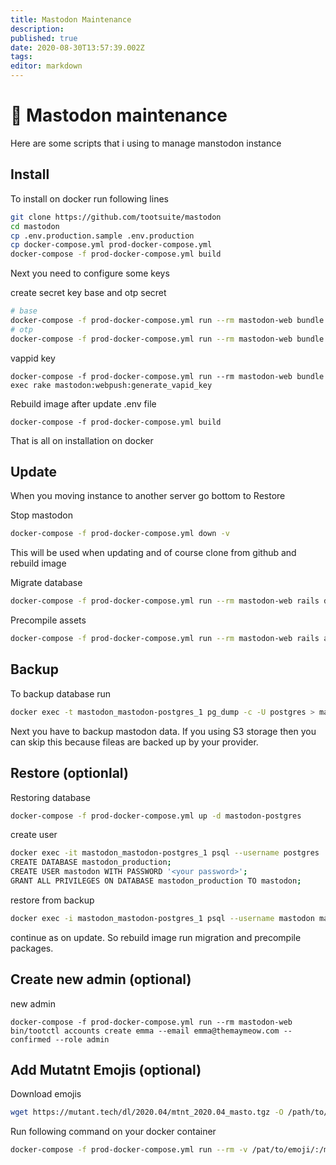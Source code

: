 ```yaml
---
title: Mastodon Maintenance
description: 
published: true
date: 2020-08-30T13:57:39.002Z
tags: 
editor: markdown
---
```


# 🐘 Mastodon maintenance

Here are some scripts that i using to manage manstodon instance

## Install

To install on docker run following lines

```bash
git clone https://github.com/tootsuite/mastodon  
cd mastodon
cp .env.production.sample .env.production
cp docker-compose.yml prod-docker-compose.yml
docker-compose -f prod-docker-compose.yml build
```

Next you need to configure some keys

create secret key base and otp secret

```bash
# base
docker-compose -f prod-docker-compose.yml run --rm mastodon-web bundle exec rake secret
# otp
docker-compose -f prod-docker-compose.yml run --rm mastodon-web bundle exec rake secret
```
vappid key

```
docker-compose -f prod-docker-compose.yml run --rm mastodon-web bundle exec rake mastodon:webpush:generate_vapid_key
```

Rebuild image after update .env file

```
docker-compose -f prod-docker-compose.yml build
```

That is all on installation on docker

## Update

When you moving instance to another server go bottom to Restore

Stop mastodon

```bash
docker-compose -f prod-docker-compose.yml down -v
```

This will be used when updating  and of course clone from github and rebuild image

Migrate database

```bash
docker-compose -f prod-docker-compose.yml run --rm mastodon-web rails db:migrate
```

Precompile assets

```bash
docker-compose -f prod-docker-compose.yml run --rm mastodon-web rails assets:precompile
```

## Backup

To backup database run

```bash
docker exec -t mastodon_mastodon-postgres_1 pg_dump -c -U postgres > mastodon_`date +%d-%m-%Y"_"%H_%M_%S`.sql mastodon_production
```

Next you have to backup mastodon data. If you using S3 storage then you can skip this because fileas are backed up by your provider.

## Restore (optionlal)

Restoring database

```bash
docker-compose -f prod-docker-compose.yml up -d mastodon-postgres
```

create user

```bash
docker exec -it mastodon_mastodon-postgres_1 psql --username postgres
CREATE DATABASE mastodon_production;
CREATE USER mastodon WITH PASSWORD '<your password>';
GRANT ALL PRIVILEGES ON DATABASE mastodon_production TO mastodon;
```

restore from backup

```bash
docker exec -i mastodon_mastodon-postgres_1 psql --username mastodon mastodon_production < /path/to/backup.sql
```

continue as on update. So rebuild image run migration and precompile packages.

## Create new admin (optional)

new admin

```
docker-compose -f prod-docker-compose.yml run --rm mastodon-web bin/tootctl accounts create emma --email emma@themaymeow.com --confirmed --role admin
```

## Add Mutatnt Emojis (optional)

Download emojis

```bash
wget https://mutant.tech/dl/2020.04/mtnt_2020.04_masto.tgz -O /path/to/emoji
```

Run following command on your docker container

```bash
docker-compose -f prod-docker-compose.yml run --rm -v /pat/to/emoji/:/mutant mastodon-web  bin/tootctl emoji import /mutant/mtnt_2020.04_masto.tgz
```